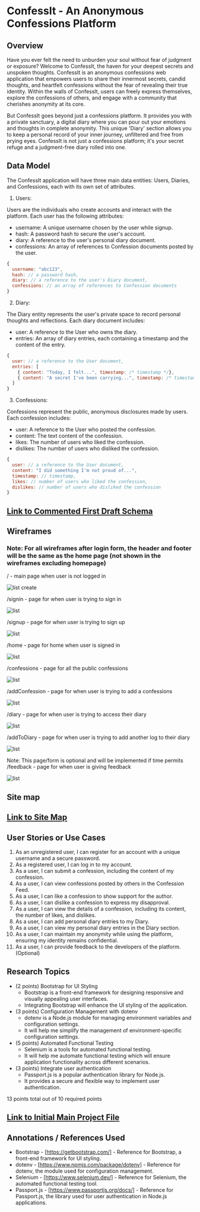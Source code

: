 # ConfessIt - An Anonymous Confessions Platform
## Overview

Have you ever felt the need to unburden your soul without fear of judgment or exposure? Welcome to ConfessIt, the haven for your deepest secrets and unspoken thoughts. ConfessIt is an anonymous confessions web application that empowers users to share their innermost secrets, candid thoughts, and heartfelt confessions without the fear of revealing their true identity. Within the walls of ConfessIt, users can freely express themselves, explore the confessions of others, and engage with a community that cherishes anonymity at its core.

But ConfessIt goes beyond just a confessions platform. It provides you with a private sanctuary, a digital diary where you can pour out your emotions and thoughts in complete anonymity. This unique 'Diary' section allows you to keep a personal record of your inner journey, unfiltered and free from prying eyes. ConfessIt is not just a confessions platform; it's your secret refuge and a judgment-free diary rolled into one.
## Data Model

The ConfessIt application will have three main data entities: Users, Diaries, and Confessions, each with its own set of attributes.

1. Users:

Users are the individuals who create accounts and interact with the platform.
Each user has the following attributes:
* username: A unique username chosen by the user while signup.
* hash: A password hash to secure the user's account.
* diary: A reference to the user's personal diary document.
* confessions: An array of references to Confession documents posted by the user.

```javascript
{
  username: "abc123",
  hash: // a password hash,
  diary: // a reference to the user's Diary document,
  confessions: // an array of references to Confession documents
}
```

2. Diary:

The Diary entity represents the user's private space to record personal thoughts and reflections.
Each diary document includes:
* user: A reference to the User who owns the diary.
* entries: An array of diary entries, each containing a timestamp and the content of the entry.

```javascript
{
  user: // a reference to the User document,
  entries: [
    { content: "Today, I felt...", timestamp: /* timestamp */},
    { content: "A secret I've been carrying...", timestamp: /* timestamp */ },
  ]
}
```

3. Confessions:

Confessions represent the public, anonymous disclosures made by users.
Each confession includes:
* user: A reference to the User who posted the confession.
* content: The text content of the confession.
* likes: The number of users who liked the confession.
* dislikes: The number of users who disliked the confession.

```javascript
{
  user: // a reference to the User document,
  content: "I did something I'm not proud of...",
  timestamp: // timestamp,
  likes: // number of users who liked the confession,
  dislikes: // number of users who disliked the confession
}
```
## [Link to Commented First Draft Schema](db.mjs) 

## Wireframes
### Note: For all wireframes after login form, the header and footer will be the same as the home page (not shown in the wireframes excluding homepage)
/ - main page when user is not logged in

![list create](documentation/IMG_7054.png)

/signin - page for when user is trying to sign in

![list](documentation/IMG_7055.png)

/signup - page for when user is trying to sign up

![list](documentation/IMG_7056.png)

/home - page for home when user is signed in

![list](documentation/IMG_7057.png)

/confessions - page for all the public confessions

![list](documentation/IMG_7059.png)

/addConfession - page for when user is trying to add a confessions

![list](documentation/IMG_7058.png)

/diary - page for when user is trying to access their diary

![list](documentation/IMG_7060.png)

/addToDiary - page for when user is trying to add another log to their diary

![list](documentation/IMG_7061.png)

Note: This page/form is optional and will be implemented if time permits
/feedback - page for when user is giving feedback

![list](documentation/IMG_7063.png)

## Site map
## [Link to Site Map](documentation/site_map.png)

## User Stories or Use Cases

1. As an unregistered user, I can register for an account with a unique username and a secure password.
2. As a registered user, I can log in to my account.
3. As a user, I can submit a confession, including the content of my confession.
4. As a user, I can view confessions posted by others in the Confession Feed.
5. As a user, I can like a confession to show support for the author.
6. As a user, I can dislike a confession to express my disapproval.
7. As a user, I can view the details of a confession, including its content, the number of likes, and dislikes.
8. As a user, I can add personal diary entries to my Diary.
9. As a user, I can view my personal diary entries in the Diary section.
10. As a user, I can maintain my anonymity while using the platform, ensuring my identity remains confidential.
11. As a user, I can provide feedback to the developers of the platform. (Optional)

## Research Topics

* (2 points) Bootstrap for UI Styling
    * Bootstrap is a front-end framework for designing responsive and visually appealing user interfaces.
    * Integrating Bootstrap will enhance the UI styling of the application.
* (3 points) Configuration Management with dotenv
  * dotenv is a Node.js module for managing environment variables and configuration settings.
  * It will help me simplify the management of environment-specific configuration settings.
* (5 points) Automated Functional Testing
  * Selenium is a tools for automated functional testing.
  * It will help me automate functional testing which will ensure application functionality across different scenarios.
* (3 points) Integrate user authentication
  * Passport.js is a popular authentication library for Node.js.
  * It provides a secure and flexible way to implement user authentication.

13 points total out of 10 required points


## [Link to Initial Main Project File](app.mjs) 

## Annotations / References Used

* Bootstrap - [https://getbootstrap.com/] - Reference for Bootstrap, a front-end framework for UI styling.
* dotenv - [https://www.npmjs.com/package/dotenv] - Reference for dotenv, the module used for configuration management.
* Selenium - [https://www.selenium.dev/] - Reference for Selenium, the automated functional testing tool.
* Passport.js - [https://www.passportjs.org/docs/] - Reference for Passport.js, the library used for user authentication in Node.js applications.